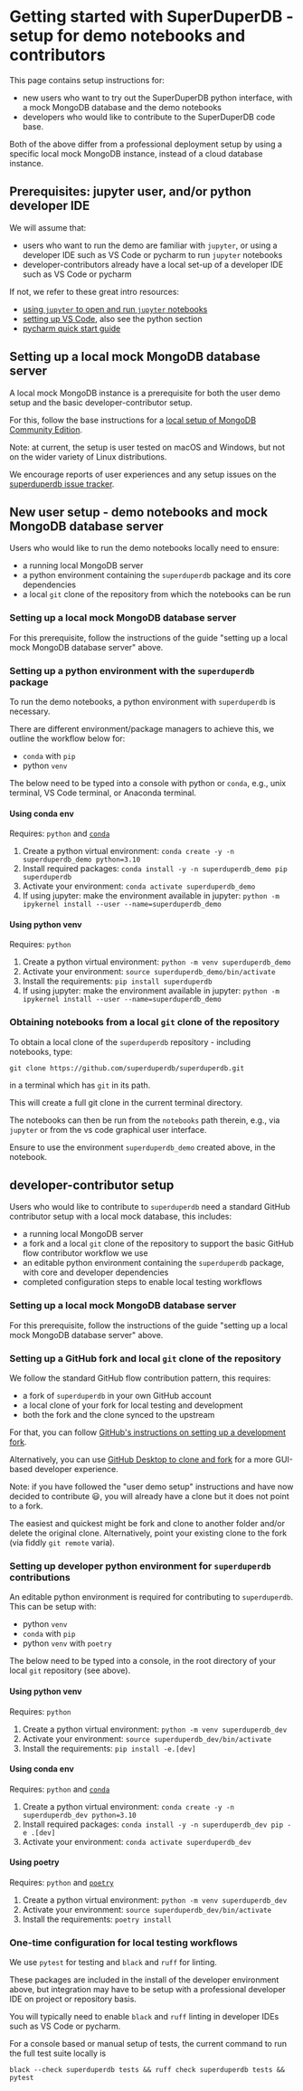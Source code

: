 

# Getting started with SuperDuperDB - setup for demo notebooks and contributors

This page contains setup instructions for:

* new users who want to try out the SuperDuperDB python interface,
  with a mock MongoDB database and the demo notebooks
* developers who would like to contribute to the SuperDuperDB code base.

Both of the above differ from a professional deployment setup
by using a specific local mock MongoDB instance, instead of a cloud database instance.


## Prerequisites: jupyter user, and/or python developer IDE

We will assume that:

* users who want to run the demo are familiar with `jupyter`, or using
  a developer IDE such as VS Code or pycharm to run `jupyter` notebooks
* developer-contributors already have a local set-up of a developer IDE such as
  VS Code or pycharm

If not, we refer to these great intro resources:

* [using `jupyter` to open and run `jupyter` notebooks](https://jupyter-notebook.readthedocs.io/en/latest/notebook.html#opening-notebooks)
* [setting up VS Code](https://code.visualstudio.com/docs/setup/setup-overview), also see the python section
* [pycharm quick start guide](https://www.jetbrains.com/help/pycharm/quick-start-guide.html)


## Setting up a local mock MongoDB database server

A local mock MongoDB instance is a prerequisite for both the user demo setup and the
basic developer-contributor setup.

For this, follow the base instructions for a
[local setup of MongoDB Community Edition](https://www.mongodb.com/docs/manual/administration/install-community/).

Note: at current, the setup is user tested on macOS and Windows,
but not on the wider variety of Linux distributions.

We encourage reports of user experiences and any setup issues
on the [superduperdb issue tracker](https://github.com/SuperDuperDB/superduperdb/issues/new/choose).


## New user setup - demo notebooks and mock MongoDB database server

Users who would like to run the demo notebooks locally need to ensure:

* a running local MongoDB server
* a python environment containing the `superduperdb` package and its core dependencies
* a local `git` clone of the repository from which the notebooks can be run


### Setting up a local mock MongoDB database server

For this prerequisite, follow the instructions of the guide
"setting up a local mock MongoDB database server" above.


### Setting up a python environment with the `superduperdb` package

To run the demo notebooks, a python environment with `superduperdb` is necessary.

There are different environment/package managers to achieve this, we outline
the workflow below for:

* `conda` with `pip`
* python `venv`

The below need to be typed into a console with python or `conda`,
e.g., unix terminal, VS Code terminal, or Anaconda terminal.

#### Using conda env

Requires: `python` and [`conda`](https://docs.conda.io/projects/conda/en/latest/user-guide/install/index.html)

1. Create a python virtual environment:
`conda create -y -n superduperdb_demo python=3.10`
2. Install required packages:
`conda install -y -n superduperdb_demo pip superduperdb`
3. Activate your environment:
`conda activate superduperdb_demo`
4. If using jupyter: make the environment available in jupyter:
`python -m ipykernel install --user --name=superduperdb_demo`

#### Using python venv

Requires: `python`

1. Create a python virtual environment:
`python -m venv superduperdb_demo`
2. Activate your environment:
`source superduperdb_demo/bin/activate`
3. Install the requirements:
`pip install superduperdb`
4. If using jupyter: make the environment available in jupyter:
`python -m ipykernel install --user --name=superduperdb_demo`


### Obtaining notebooks from a local `git` clone of the repository

To obtain a local clone of the `superduperdb` repository - including notebooks, type:

```
git clone https://github.com/superduperdb/superduperdb.git
```

in a terminal which has `git` in its path.

This will create a full git clone in the current terminal directory.

The notebooks can then be run from the `notebooks` path therein,
e.g., via `jupyter` or from the vs code graphical user interface.

Ensure to use the environment `superduperdb_demo` created above, in the notebook.


## developer-contributor setup

Users who would like to contribute to `superduperdb` need
a standard GitHub contributor setup with a local mock database, this includes:

* a running local MongoDB server
* a fork and a local `git` clone of the repository to support
  the basic GitHub flow contributor workflow we use
* an editable python environment containing the `superduperdb` package,
  with core and developer dependencies
* completed configuration steps to enable local testing workflows


### Setting up a local mock MongoDB database server

For this prerequisite, follow the instructions of the guide
"setting up a local mock MongoDB database server" above.


### Setting up a GitHub fork and local `git` clone of the repository

We follow the standard GitHub flow contribution pattern, this requires:

* a fork of `superduperdb` in your own GitHub account
* a local clone of your fork for local testing and development
* both the fork and the clone synced to the upstream

For that, you can follow [GitHub's instructions on setting up a development fork](https://docs.github.com/en/get-started/quickstart/fork-a-repo#forking-a-repository).

Alternatively, you can use [GitHub Desktop to clone and fork](https://docs.github.com/en/desktop/contributing-and-collaborating-using-github-desktop/adding-and-cloning-repositories/cloning-and-forking-repositories-from-github-desktop)
for a more GUI-based developer experience.

Note: if you have followed the "user demo setup" instructions and
have now decided to contribute :smiley:, you will already have
a clone but it does not point to a fork.

The easiest and quickest might be fork and clone to another folder and/or
delete the original clone.
Alternatively, point your existing clone to the fork (via fiddly `git remote` varia).

### Setting up developer python environment for `superduperdb` contributions

An editable python environment is required for contributing to `superduperdb`.
This can be setup with:

* python `venv`
* `conda` with `pip`
* python `venv` with `poetry`

The below need to be typed into a console, in the root directory of your
local `git` repository (see above).

#### Using python venv

Requires: `python`

1. Create a python virtual environment:
`python -m venv superduperdb_dev`
2. Activate your environment:
`source superduperdb_dev/bin/activate`
3. Install the requirements:
`pip install -e.[dev]`

#### Using conda env

Requires: `python` and [`conda`](https://docs.conda.io/projects/conda/en/latest/user-guide/install/index.html)

1. Create a python virtual environment:
`conda create -y -n superduperdb_dev python=3.10`
2. Install required packages:
`conda install -y -n superduperdb_dev pip -e .[dev]`
3. Activate your environment:
`conda activate superduperdb_dev`

#### Using poetry

Requires: `python` and [`poetry`](https://python-poetry.org/docs/#installation)

1. Create a python virtual environment:
`python -m venv superduperdb_dev`
2. Activate your environment:
`source superduperdb_dev/bin/activate`
3. Install the requirements:
`poetry install`


### One-time configuration for local testing workflows

We use `pytest` for testing and `black` and `ruff` for linting.

These packages are included in the install of the developer environment above,
but integration may have to be setup with a professional developer IDE
on project or repository basis.

You will typically need to enable `black` and `ruff` linting in developer IDEs
such as VS Code or pycharm.

For a console based or manual setup of tests, the current command to run
the full test suite locally is

```
black --check superduperdb tests && ruff check superduperdb tests && pytest
```
